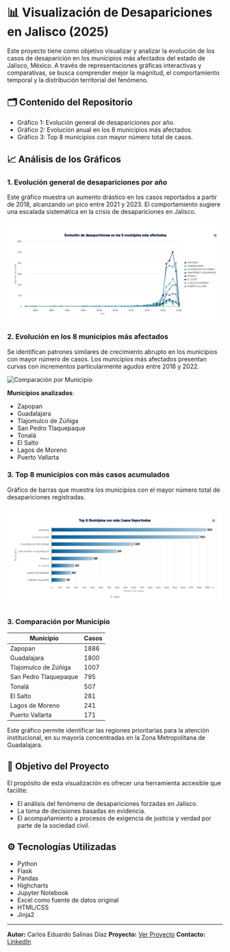 # 📊 Visualización de Desapariciones en Jalisco (2025)

Este proyecto tiene como objetivo visualizar y analizar la evolución de los casos de desaparición en los municipios más afectados del estado de Jalisco, México. A través de representaciones gráficas interactivas y comparativas, se busca comprender mejor la magnitud, el comportamiento temporal y la distribución territorial del fenómeno.

## 🗂️ Contenido del Repositorio

- Gráfico 1: Evolución general de desapariciones por año.
- Gráfico 2: Evolución anual en los 8 municipios más afectados.
- Gráfico 3: Top 8 municipios con mayor número total de casos.

## 📈 Análisis de los Gráficos

### 1. Evolución general de desapariciones por año
Este gráfico muestra un aumento drástico en los casos reportados a partir de 2018, alcanzando un pico entre 2021 y 2023. El comportamiento sugiere una escalada sistemática en la crisis de desapariciones en Jalisco.

![Comparación por Municipio](static/img/grafico-temporal.png)


### 2. Evolución en los 8 municipios más afectados
Se identifican patrones similares de crecimiento abrupto en los municipios con mayor número de casos. Los municipios más afectados presentan curvas con incrementos particularmente agudos entre 2018 y 2022.


![Comparación por Municipio](static/img/grafico-temporal-municipios.png)

**Municipios analizados**:
- Zapopan
- Guadalajara
- Tlajomulco de Zúñiga
- San Pedro Tlaquepaque
- Tonalá
- El Salto
- Lagos de Moreno
- Puerto Vallarta

### 3. Top 8 municipios con más casos acumulados
Gráfico de barras que muestra los municipios con el mayor número total de desapariciones registradas.

![Comparación por Municipio](static/img/ditribucion-municipios.png)

### 3. Comparación por Municipio


| Municipio               | Casos |
|------------------------|-------|
| Zapopan                | 1886  |
| Guadalajara            | 1800  |
| Tlajomulco de Zúñiga   | 1007  |
| San Pedro Tlaquepaque  | 795   |
| Tonalá                 | 507   |
| El Salto               | 281   |
| Lagos de Moreno        | 241   |
| Puerto Vallarta        | 171   |

Este gráfico permite identificar las regiones prioritarias para la atención institucional, en su mayoría concentradas en la Zona Metropolitana de Guadalajara.

## 🧭 Objetivo del Proyecto

El propósito de esta visualización es ofrecer una herramienta accesible que facilite:
- El análisis del fenómeno de desapariciones forzadas en Jalisco.
- La toma de decisiones basadas en evidencia.
- El acompañamiento a procesos de exigencia de justicia y verdad por parte de la sociedad civil.

## ⚙️ Tecnologías Utilizadas

- Python
- Flask 
- Pandas
- Highcharts 
- Jupyter Notebook
- Excel como fuente de datos original
- HTML/CSS
- Jinja2

---
**Autor:** Carlos Eduardo  Salinas Díaz
**Proyecto:** [Ver Proyecto](https://proyecto-visualizacion-2-glxo.onrender.com )
**Contacto:** [LinkedIn](https://www.linkedin.com/in/carlosesalinasdíaz/)
